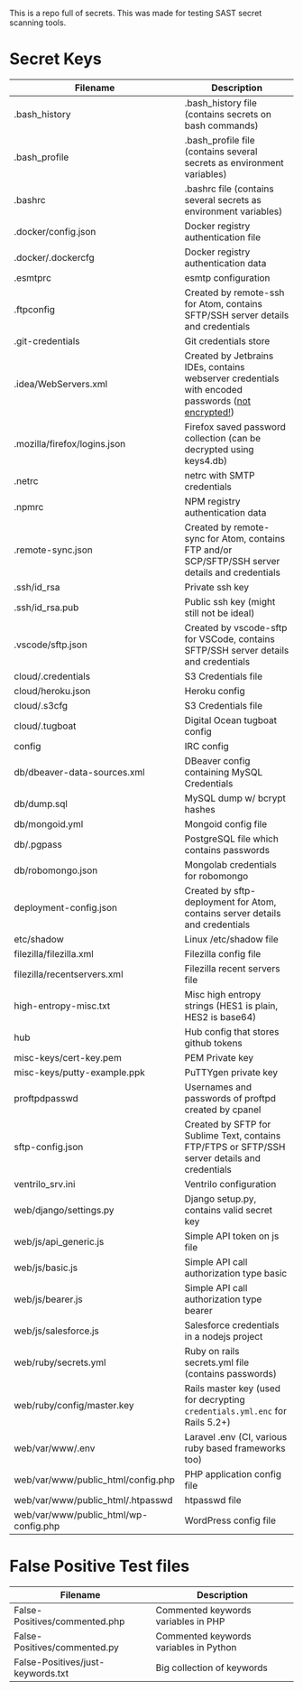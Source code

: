 
This is a repo full of secrets. This was made for testing SAST secret scanning tools. 


# Secret Keys
Filename                                           | Description
------------------------------------------------|--------------------------------------------------------------------------
.bash_history                                   | .bash_history file (contains secrets on bash commands)
.bash_profile                                   | .bash_profile file (contains several secrets as environment variables)
.bashrc                                         | .bashrc file (contains several secrets as environment variables)
.docker/config.json                             | Docker registry authentication file
.docker/.dockercfg                                      | Docker registry authentication data
.esmtprc                                       | esmtp configuration
.ftpconfig                                      | Created by remote-ssh for Atom, contains SFTP/SSH server details and credentials
.git-credentials                                | Git credentials store
.idea/WebServers.xml                         | Created by Jetbrains IDEs, contains webserver credentials with encoded passwords ([not encrypted!](https://intellij-support.jetbrains.com/hc/en-us/community/posts/207074025/comments/207034775))
.mozilla/firefox/logins.json                    | Firefox saved password collection (can be decrypted using keys4.db)
.netrc                                          | netrc  with SMTP credentials
.npmrc                                          | NPM registry authentication data
.remote-sync.json                               | Created by remote-sync for Atom, contains FTP and/or SCP/SFTP/SSH server details and credentials
.ssh/id_rsa                                     | Private ssh key
.ssh/id_rsa.pub                                 | Public ssh key (might still not be ideal)
.vscode/sftp.json                               | Created by vscode-sftp for VSCode, contains SFTP/SSH server details and credentials
cloud/.credentials                              | S3 Credentials file
cloud/heroku.json                               | Heroku config
cloud/.s3cfg                                    | S3 Credentials file
cloud/.tugboat                                  | Digital Ocean tugboat config
config                                          | IRC config
db/dbeaver-data-sources.xml                     | DBeaver config containing MySQL Credentials
db/dump.sql                                     | MySQL dump w/ bcrypt hashes
db/mongoid.yml                                  | Mongoid config file
db/.pgpass                                      | PostgreSQL file which contains passwords
db/robomongo.json                               | Mongolab credentials for robomongo
deployment-config.json                          | Created by sftp-deployment for Atom, contains server details and credentials
etc/shadow                                      | Linux /etc/shadow file
filezilla/filezilla.xml                         | Filezilla config file
filezilla/recentservers.xml                     | Filezilla recent servers file
high-entropy-misc.txt                          | Misc high entropy strings (HES1 is plain, HES2 is base64)
hub                                             | Hub config that stores github tokens
misc-keys/cert-key.pem                          | PEM Private key
misc-keys/putty-example.ppk                     | PuTTYgen private key
proftpdpasswd                                  | Usernames and passwords of proftpd created by cpanel
sftp-config.json                       | Created by SFTP for Sublime Text, contains FTP/FTPS or SFTP/SSH server details and credentials
ventrilo_srv.ini                                | Ventrilo configuration
web/django/settings.py                          | Django setup.py, contains valid secret key
web/js/api_generic.js                           | Simple API token on js file
web/js/basic.js                                 | Simple API call authorization type basic
web/js/bearer.js                                | Simple API call authorization type bearer
web/js/salesforce.js                            | Salesforce credentials in a nodejs project
web/ruby/secrets.yml                            | Ruby on rails secrets.yml file (contains passwords)
web/ruby/config/master.key                      | Rails master key (used for decrypting `credentials.yml.enc` for Rails 5.2+)
web/var/www/.env                                | Laravel .env (CI, various ruby based frameworks too)
web/var/www/public_html/config.php              | PHP application config file
web/var/www/public_html/.htpasswd               | htpasswd file
web/var/www/public_html/wp-config.php           | WordPress config file

# False Positive Test files
Filename                                           | Description
------------------------------------------------|--------------------------------------------------------------------------
False-Positives/commented.php                   | Commented keywords variables in PHP
False-Positives/commented.py                    | Commented keywords variables in Python
False-Positives/just-keywords.txt               | Big collection of keywords

